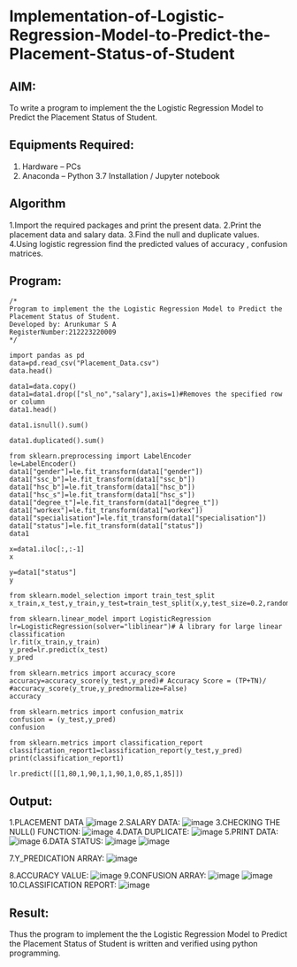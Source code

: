 # Implementation-of-Logistic-Regression-Model-to-Predict-the-Placement-Status-of-Student

## AIM:
To write a program to implement the the Logistic Regression Model to Predict the Placement Status of Student.

## Equipments Required:
1. Hardware – PCs
2. Anaconda – Python 3.7 Installation / Jupyter notebook

## Algorithm
1.Import the required packages and print the present data.
2.Print the placement data and salary data.
3.Find the null and duplicate values.
4.Using logistic regression find the predicted values of accuracy , confusion matrices.
## Program:
```
/*
Program to implement the the Logistic Regression Model to Predict the Placement Status of Student.
Developed by: Arunkumar S A
RegisterNumber:212223220009  
*/
```
```
import pandas as pd
data=pd.read_csv("Placement_Data.csv")
data.head()

data1=data.copy()
data1=data1.drop(["sl_no","salary"],axis=1)#Removes the specified row or column
data1.head()

data1.isnull().sum()

data1.duplicated().sum()

from sklearn.preprocessing import LabelEncoder
le=LabelEncoder()
data1["gender"]=le.fit_transform(data1["gender"])
data1["ssc_b"]=le.fit_transform(data1["ssc_b"])
data1["hsc_b"]=le.fit_transform(data1["hsc_b"])
data1["hsc_s"]=le.fit_transform(data1["hsc_s"])
data1["degree_t"]=le.fit_transform(data1["degree_t"])
data1["workex"]=le.fit_transform(data1["workex"])
data1["specialisation"]=le.fit_transform(data1["specialisation"])
data1["status"]=le.fit_transform(data1["status"])
data1

x=data1.iloc[:,:-1]
x

y=data1["status"]
y

from sklearn.model_selection import train_test_split
x_train,x_test,y_train,y_test=train_test_split(x,y,test_size=0.2,random_state=0)

from sklearn.linear_model import LogisticRegression
lr=LogisticRegression(solver="liblinear")# A library for large linear classification
lr.fit(x_train,y_train)
y_pred=lr.predict(x_test)
y_pred

from sklearn.metrics import accuracy_score
accuracy=accuracy_score(y_test,y_pred)# Accuracy Score = (TP+TN)/
#accuracy_score(y_true,y_prednormalize=False)
accuracy

from sklearn.metrics import confusion_matrix
confusion = (y_test,y_pred)
confusion

from sklearn.metrics import classification_report
classification_report1=classification_report(y_test,y_pred)
print(classification_report1)

lr.predict([[1,80,1,90,1,1,90,1,0,85,1,85]])

```

## Output:
1.PLACEMENT DATA
![image](https://github.com/user-attachments/assets/3229c970-0943-4cd1-ad27-d6aebfdd7057)
2.SALARY DATA:
![image](https://github.com/user-attachments/assets/c365312b-6507-4c8d-b193-a33151f78159)
3.CHECKING THE NULL() FUNCTION:
![image](https://github.com/user-attachments/assets/87f63f19-896a-44d3-b3a4-7e61eb0d8cca)
4.DATA DUPLICATE:
![image](https://github.com/user-attachments/assets/c458f119-e55a-49e6-9687-a9bce5bd03fe)
5.PRINT DATA:
![image](https://github.com/user-attachments/assets/732b5005-84e2-4a66-a4a7-9925c7732d20)
6.DATA STATUS:
![image](https://github.com/user-attachments/assets/a1b827c8-9281-447f-bf6f-54c1760d6498)
![image](https://github.com/user-attachments/assets/6be6bd53-c338-473b-bb02-9dd23f043e98)

7.Y_PREDICATION ARRAY:
![image](https://github.com/user-attachments/assets/4ebc89fc-51c7-4a4b-8f5a-69dda9c2dc50)

8.ACCURACY VALUE:
![image](https://github.com/user-attachments/assets/6db44496-f768-4e24-93a9-c97f77318191)
9.CONFUSION ARRAY:
![image](https://github.com/user-attachments/assets/f6ffef7d-2ded-4a23-a5e2-3d2bf092de7f)
![image](https://github.com/user-attachments/assets/6a85a147-51b0-449c-b7c5-6b435269ad3c)
10.CLASSIFICATION REPORT:
![image](https://github.com/user-attachments/assets/37ba3487-d8a8-416b-b764-95e7e952a9ed)


## Result:
Thus the program to implement the the Logistic Regression Model to Predict the Placement Status of Student is written and verified using python programming.
